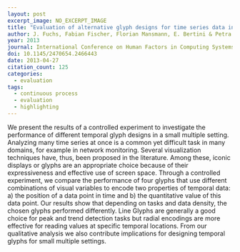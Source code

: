 ```yaml
---
layout: post
excerpt_image: NO_EXCERPT_IMAGE
title: "Evaluation of alternative glyph designs for time series data in a small multiple setting"
author: J. Fuchs, Fabian Fischer, Florian Mansmann, E. Bertini & Petra Isenberg
year: 2013
journal: International Conference on Human Factors in Computing Systems
doi: 10.1145/2470654.2466443
date: 2013-04-27
citation_count: 125
categories:
  - evaluation
tags:
  - continuous process
  - evaluation
  - highlighting
---
```

We present the results of a controlled experiment to investigate the performance of different temporal glyph designs in a small multiple setting. Analyzing many time series at once is a common yet difficult task in many domains, for example in network monitoring. Several visualization techniques have, thus, been proposed in the literature. Among these, iconic displays or glyphs are an appropriate choice because of their expressiveness and effective use of screen space. Through a controlled experiment, we compare the performance of four glyphs that use different combinations of visual variables to encode two properties of temporal data: a) the position of a data point in time and b) the quantitative value of this data point. Our results show that depending on tasks and data density, the chosen glyphs performed differently. Line Glyphs are generally a good choice for peak and trend detection tasks but radial encodings are more effective for reading values at specific temporal locations. From our qualitative analysis we also contribute implications for designing temporal glyphs for small multiple settings.
